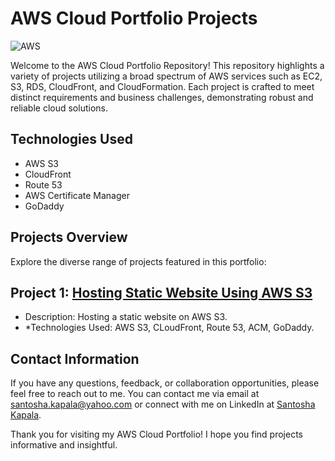 # AWS Cloud Portfolio Projects

![AWS](https://img.shields.io/badge/AWS-%23FF9900.svg?style=for-the-badge&logo=amazon-aws&logoColor=white)

Welcome to the AWS Cloud Portfolio Repository! This repository highlights a variety of projects utilizing a broad
spectrum of AWS services such as EC2, S3, RDS, CloudFront, and CloudFormation. Each project is crafted to meet distinct
requirements and business challenges, demonstrating robust and reliable cloud solutions.

## Technologies Used

* AWS S3
* CloudFront
* Route 53
* AWS Certificate Manager
* GoDaddy

## Projects Overview

Explore the diverse range of projects featured in this portfolio:

## Project 1: [Hosting Static Website Using AWS S3](Hosting-Static-Website-Using-S3-AWS)

* Description: Hosting a static website on AWS S3.
* *Technologies Used: AWS S3, CLoudFront, Route 53, ACM, GoDaddy.

## Contact Information

If you have any questions, feedback, or collaboration opportunities, please feel free to reach out to me. You can
contact me via email at [santosha.kapala@yahoo.com](mailto:santosha.kapala@yahoo.com) or connect with me on LinkedIn
at [Santosha Kapala](https://www.linkedin.com/in/santosha-kapala-703a9b25/).

Thank you for visiting my AWS Cloud Portfolio! I hope you find projects informative and insightful.